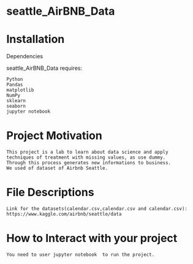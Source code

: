 # seattle_AirBNB_Data


# Installation

Dependencies

seattle_AirBNB_Data requires:

    Python 
    Pandas
    matplotlib
    NumPy 
    sklearn 
    seaborn
    jupyter notebook

# Project Motivation
	This project is a lab to learn about data science and apply 
	techniques of treatment with missing values, as use dummy. 
	Through this process generates new informations to business. 
	We used of dataset of Airbnb Seattle.
# File Descriptions
	Link for the datasets(calendar.csv,calendar.csv and calendar.csv):
	https://www.kaggle.com/airbnb/seattle/data
	
# How to Interact with your project
	You need to user jupyter notebook  to run the project.
